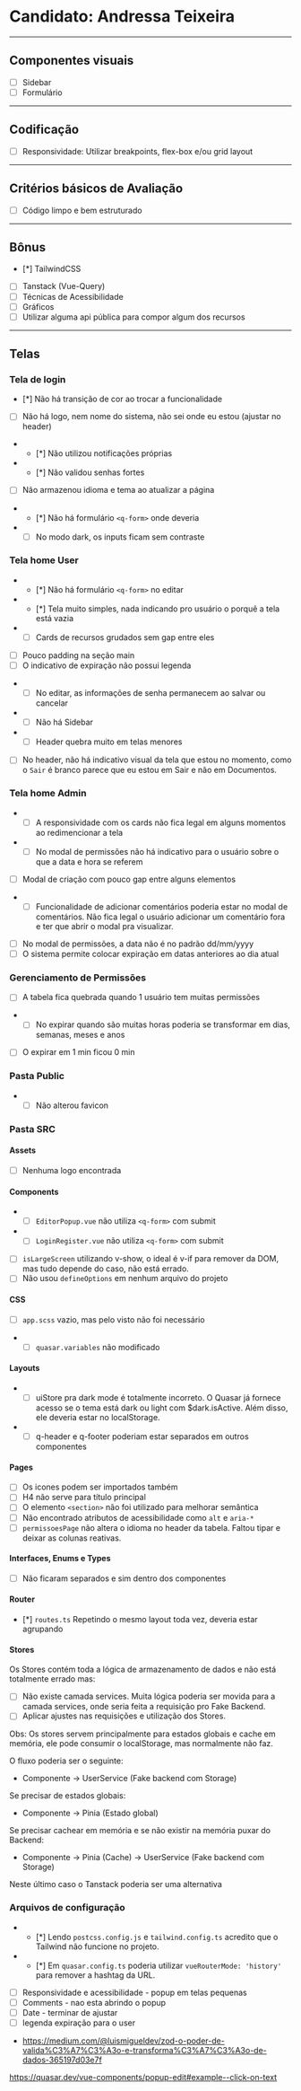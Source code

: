 # Candidato: Andressa Teixeira

---

## Componentes visuais

- [ ] Sidebar
- [ ] Formulário

---

## Codificação

- [ ] Responsividade: Utilizar breakpoints, flex-box e/ou grid layout

---

## Critérios básicos de Avaliação

- [ ] Código limpo e bem estruturado

---

## Bônus

- [*] TailwindCSS
- [ ] Tanstack (Vue-Query)
- [ ] Técnicas de Acessibilidade
- [ ] Gráficos
- [ ] Utilizar alguma api pública para compor algum dos recursos

---

## Telas

### Tela de login

- [*] Não há transição de cor ao trocar a funcionalidade
- [ ] Não há logo, nem nome do sistema, não sei onde eu estou (ajustar no header)
- - [*] Não utilizou notificações próprias
- - [*] Não validou senhas fortes
- [ ] Não armazenou idioma e tema ao atualizar a página
- - [*] Não há formulário `<q-form>` onde deveria
- - [ ] No modo dark, os inputs ficam sem contraste

### Tela home User

- - [*] Não há formulário `<q-form>` no editar
- - [*] Tela muito simples, nada indicando pro usuário o porquê a tela está vazia
- - [ ] Cards de recursos grudados sem gap entre eles
- [ ] Pouco padding na seção main
- [ ] O indicativo de expiração não possui legenda
- - [ ] No editar, as informações de senha permanecem ao salvar ou cancelar
- - [ ] Não há Sidebar
- - [ ] Header quebra muito em telas menores
- [ ] No header, não há indicativo visual da tela que estou no momento, como o `Sair` é branco parece que eu estou em Sair e não em Documentos.

### Tela home Admin

- - [ ] A responsividade com os cards não fica legal em alguns momentos ao redimencionar a tela

- - [ ] No modal de permissões não há indicativo para o usuário sobre o que a data e hora se referem

- [ ] Modal de criação com pouco gap entre alguns elementos

- - [ ] Funcionalidade de adicionar comentários poderia estar no modal de comentários. Não fica legal o usuário adicionar um comentário fora e ter que abrir o modal pra visualizar.
- [ ] No modal de permissões, a data não é no padrão dd/mm/yyyy
- [ ] O sistema permite colocar expiração em datas anteriores ao dia atual

### Gerenciamento de Permissões

- [ ] A tabela fica quebrada quando 1 usuário tem muitas permissões
- - [ ] No expirar quando são muitas horas poderia se transformar em dias, semanas, meses e anos
- [ ] O expirar em 1 min ficou 0 min

### Pasta Public

- - [ ] Não alterou favicon

### Pasta SRC

#### Assets

- [ ] Nenhuma logo encontrada

#### Components

- - [ ] `EditorPopup.vue` não utiliza `<q-form>` com submit
- - [ ] `LoginRegister.vue` não utiliza `<q-form>` com submit

- [ ] `isLargeScreen` utilizando v-show, o ideal é v-if para remover da DOM, mas tudo depende do caso, não está errado.
- [ ] Não usou `defineOptions` em nenhum arquivo do projeto

#### CSS

- [ ] `app.scss` vazio, mas pelo visto não foi necessário
- - [ ] `quasar.variables` não modificado

#### Layouts

- - [ ] uiStore pra dark mode é totalmente incorreto. O Quasar já fornece acesso se o tema está dark ou light com $dark.isActive. Além disso, ele deveria estar no localStorage.
- - [ ] q-header e q-footer poderiam estar separados em outros componentes

#### Pages

- [ ] Os icones podem ser importados também
- [ ] H4 não serve para título principal
- [ ] O elemento `<section>` não foi utilizado para melhorar semântica
- [ ] Não encontrado atributos de acessibilidade como `alt` e `aria-*`
- [ ] `permissoesPage` não altera o idioma no header da tabela. Faltou tipar e deixar as colunas reativas.

#### Interfaces, Enums e Types

- [ ] Não ficaram separados e sim dentro dos componentes

#### Router

- [*] `routes.ts` Repetindo o mesmo layout toda vez, deveria estar agrupando

#### Stores

Os Stores contém toda a lógica de armazenamento de dados e não está totalmente errado mas:

- [ ] Não existe camada services. Muita lógica poderia ser movida para a camada services, onde seria feita a requisição pro Fake Backend.
- [ ] Aplicar ajustes nas requisições e utilização dos Stores.

Obs: Os stores servem principalmente para estados globais e cache em memória, ele pode consumir o localStorage, mas normalmente não faz.

O fluxo poderia ser o seguinte:

- Componente -> UserService (Fake backend com Storage)

Se precisar de estados globais:

- Componente -> Pinia (Estado global)

Se precisar cachear em memória e se não existir na memória puxar do Backend:

- Componente -> Pinia (Cache) -> UserService (Fake backend com Storage)

Neste último caso o Tanstack poderia ser uma alternativa

### Arquivos de configuração

- - [*] Lendo `postcss.config.js` e `tailwind.config.ts` acredito que o Tailwind não funcione no projeto.
- - [*] Em `quasar.config.ts` poderia utilizar `vueRouterMode: 'history'` para remover a hashtag da URL.

- [ ] Responsividade e acessibilidade - popup em telas pequenas
- [ ] Comments - nao esta abrindo o popup
- [ ] Date - terminar de ajustar
- [ ] legenda expiração para o user

- https://medium.com/@luismigueldev/zod-o-poder-de-valida%C3%A7%C3%A3o-e-transforma%C3%A7%C3%A3o-de-dados-365197d03e7f

https://quasar.dev/vue-components/popup-edit#example--click-on-text
